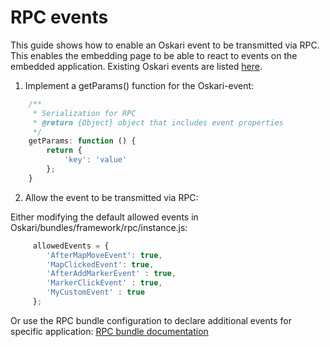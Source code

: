 # RPC events

This guide shows how to enable an Oskari event to be transmitted via RPC. This enables the embedding page to be able to
react to events on the embedded application. Existing Oskari events are listed [here](/api/events).

1) Implement a getParams() function for the Oskari-event:

```javascript
    /**
     * Serialization for RPC
     * @return {Object} object that includes event properties
     */
    getParams: function () {
        return {
            'key': 'value'
        };
    }
```

2) Allow the event to be transmitted via RPC:

Either modifying the default allowed events in Oskari/bundles/framework/rpc/instance.js:

```javascript
     allowedEvents = {
        'AfterMapMoveEvent': true,
        'MapClickedEvent': true,
        'AfterAddMarkerEvent' : true,
        'MarkerClickEvent' : true,
        'MyCustomEvent' : true
     };
```

Or use the RPC bundle configuration to declare additional events for specific application:
[RPC bundle documentation](/documentation/bundles/framework/rpc)
